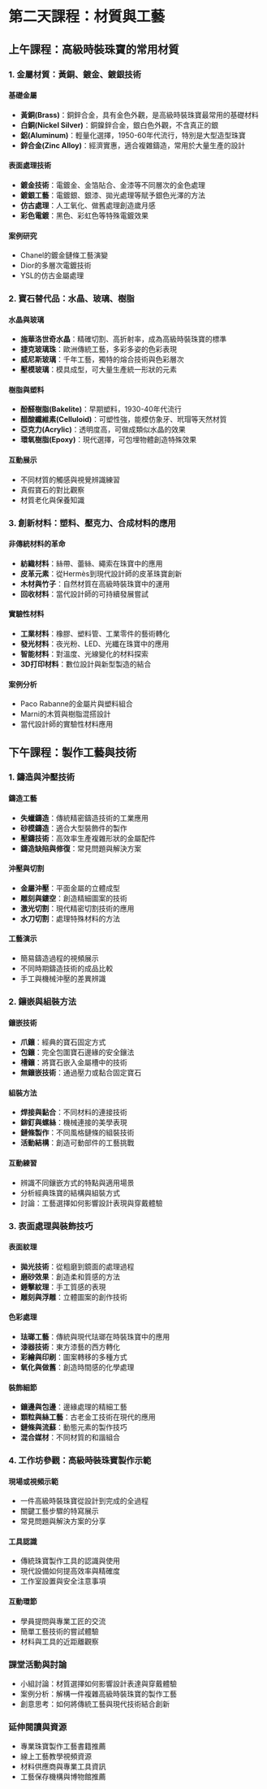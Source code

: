 # 第二天課程：材質與工藝

## 上午課程：高級時裝珠寶的常用材質

### 1. 金屬材質：黃銅、鍍金、鍍銀技術
#### 基礎金屬
- **黃銅(Brass)**：銅鋅合金，具有金色外觀，是高級時裝珠寶最常用的基礎材料
- **白銅(Nickel Silver)**：銅鎳鋅合金，銀白色外觀，不含真正的銀
- **鋁(Aluminum)**：輕量化選擇，1950-60年代流行，特別是大型造型珠寶
- **鋅合金(Zinc Alloy)**：經濟實惠，適合複雜鑄造，常用於大量生產的設計

#### 表面處理技術
- **鍍金技術**：電鍍金、金箔貼合、金漆等不同層次的金色處理
- **鍍銀工藝**：電鍍銀、銀漆、拋光處理等賦予銀色光澤的方法
- **仿古處理**：人工氧化、做舊處理創造歲月感
- **彩色電鍍**：黑色、彩虹色等特殊電鍍效果

#### 案例研究
- Chanel的鍍金鏈條工藝演變
- Dior的多層次電鍍技術
- YSL的仿古金屬處理

### 2. 寶石替代品：水晶、玻璃、樹脂
#### 水晶與玻璃
- **施華洛世奇水晶**：精確切割、高折射率，成為高級時裝珠寶的標準
- **捷克玻璃珠**：歐洲傳統工藝，多彩多姿的色彩表現
- **威尼斯玻璃**：千年工藝，獨特的熔合技術與色彩層次
- **壓模玻璃**：模具成型，可大量生產統一形狀的元素

#### 樹脂與塑料
- **酚醛樹脂(Bakelite)**：早期塑料，1930-40年代流行
- **醋酸纖維素(Celluloid)**：可塑性強，能模仿象牙、玳瑁等天然材質
- **亞克力(Acrylic)**：透明度高，可做成類似水晶的效果
- **環氧樹脂(Epoxy)**：現代選擇，可包埋物體創造特殊效果

#### 互動展示
- 不同材質的觸感與視覺辨識練習
- 真假寶石的對比觀察
- 材質老化與保養知識

### 3. 創新材料：塑料、壓克力、合成材料的應用
#### 非傳統材料的革命
- **紡織材料**：絲帶、蕾絲、繩索在珠寶中的應用
- **皮革元素**：從Hermès到現代設計師的皮革珠寶創新
- **木材與竹子**：自然材質在高級時裝珠寶中的運用
- **回收材料**：當代設計師的可持續發展嘗試

#### 實驗性材料
- **工業材料**：橡膠、塑料管、工業零件的藝術轉化
- **發光材料**：夜光粉、LED、光纖在珠寶中的應用
- **智能材料**：對溫度、光線變化的材料探索
- **3D打印材料**：數位設計與新型製造的結合

#### 案例分析
- Paco Rabanne的金屬片與塑料組合
- Marni的木質與樹脂混搭設計
- 當代設計師的實驗性材料應用

## 下午課程：製作工藝與技術

### 1. 鑄造與沖壓技術
#### 鑄造工藝
- **失蠟鑄造**：傳統精密鑄造技術的工業應用
- **砂模鑄造**：適合大型裝飾件的製作
- **壓鑄技術**：高效率生產複雜形狀的金屬配件
- **鑄造缺陷與修復**：常見問題與解決方案

#### 沖壓與切割
- **金屬沖壓**：平面金屬的立體成型
- **雕刻與鏤空**：創造精細圖案的技術
- **激光切割**：現代精密切割技術的應用
- **水刀切割**：處理特殊材料的方法

#### 工藝演示
- 簡易鑄造過程的視頻展示
- 不同時期鑄造技術的成品比較
- 手工與機械沖壓的差異辨識

### 2. 鑲嵌與組裝方法
#### 鑲嵌技術
- **爪鑲**：經典的寶石固定方式
- **包鑲**：完全包圍寶石邊緣的安全鑲法
- **槽鑲**：將寶石嵌入金屬槽中的技術
- **無鑲嵌技術**：通過壓力或黏合固定寶石

#### 組裝方法
- **焊接與黏合**：不同材料的連接技術
- **鉚釘與螺絲**：機械連接的美學表現
- **鏈條製作**：不同風格鏈條的組裝技術
- **活動結構**：創造可動部件的工藝挑戰

#### 互動練習
- 辨識不同鑲嵌方式的特點與適用場景
- 分析經典珠寶的結構與組裝方式
- 討論：工藝選擇如何影響設計表現與穿戴體驗

### 3. 表面處理與裝飾技巧
#### 表面紋理
- **拋光技術**：從粗磨到鏡面的處理過程
- **磨砂效果**：創造柔和質感的方法
- **錘擊紋理**：手工質感的表現
- **雕刻與浮雕**：立體圖案的創作技術

#### 色彩處理
- **珐瑯工藝**：傳統與現代珐瑯在時裝珠寶中的應用
- **漆器技術**：東方漆藝的西方轉化
- **彩繪與印刷**：圖案轉移的多種方式
- **氧化與做舊**：創造時間感的化學處理

#### 裝飾細節
- **鑲邊與包邊**：邊緣處理的精細工藝
- **顆粒與絲工藝**：古老金工技術在現代的應用
- **鏈條與流蘇**：動態元素的製作技巧
- **混合媒材**：不同材質的和諧組合

### 4. 工作坊參觀：高級時裝珠寶製作示範
#### 現場或視頻示範
- 一件高級時裝珠寶從設計到完成的全過程
- 關鍵工藝步驟的特寫展示
- 常見問題與解決方案的分享

#### 工具認識
- 傳統珠寶製作工具的認識與使用
- 現代設備如何提高效率與精確度
- 工作室設置與安全注意事項

#### 互動環節
- 學員提問與專業工匠的交流
- 簡單工藝技術的嘗試體驗
- 材料與工具的近距離觀察

### 課堂活動與討論
- 小組討論：材質選擇如何影響設計表達與穿戴體驗
- 案例分析：解構一件複雜高級時裝珠寶的製作工藝
- 創意思考：如何將傳統工藝與現代技術結合創新

### 延伸閱讀與資源
- 專業珠寶製作工藝書籍推薦
- 線上工藝教學視頻資源
- 材料供應商與專業工具資訊
- 工藝保存機構與博物館推薦
